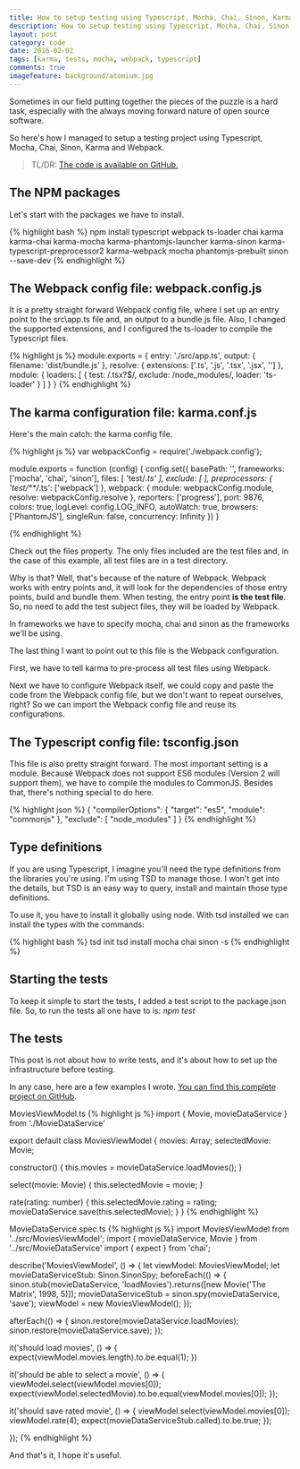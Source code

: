 ```yaml
---
title: How to setup testing using Typescript, Mocha, Chai, Sinon, Karma and Webpack
description: How to setup testing using Typescript, Mocha, Chai, Sinon, Karma and Webpack.
layout: post
category: code
date: 2016-02-02
tags: [karma, tests, mocha, webpack, typescript]
comments: true
imagefeature: background/atomium.jpg
---
```

Sometimes in our field putting together the pieces of the puzzle is a hard task, especially with the always moving forward nature of open source software.

So here's how I managed to setup a testing project using Typescript, Mocha, Chai, Sinon, Karma and Webpack.
<!-- more -->
> TL/DR: [The code is available on GitHub.](https://github.com/vintem/TypescriptMochaWebpackDemo)

## The NPM packages

Let's start with the packages we have to install.

{% highlight bash %} 
npm install typescript webpack ts-loader chai karma karma-chai karma-mocha karma-phantomjs-launcher karma-sinon karma-typescript-preprocessor2 karma-webpack mocha phantomjs-prebuilt sinon --save-dev
{% endhighlight %}

## The Webpack config file: webpack.config.js

It is a pretty straight forward Webpack config file, where I set up an entry point to the src\app.ts file and, an output to a bundle.js file. Also, I changed the supported extensions, and I configured the ts-loader to compile the Typescript files.

{% highlight js %}
module.exports = {
  entry: './src/app.ts',
  output: {
    filename: 'dist/bundle.js'
  },
  resolve: {
    extensions: ['.ts', '.js', '.tsx', '.jsx', '']
  },
  module: {
    loaders: [
      {
        test: /\.tsx?$/,
        exclude: /node_modules/,
        loader: 'ts-loader'
      }
    ]
  }
}
{% endhighlight %}

## The karma configuration file: karma.conf.js

Here's the main catch: the karma config file.

{% highlight js %}
var webpackConfig = require('./webpack.config');

module.exports = function (config) {
  config.set({
    basePath: '',
    frameworks: ['mocha', 'chai', 'sinon'],
    files: [
      'test/*.ts'
    ],
    exclude: [
    ],
    preprocessors: {
      'test/**/*.ts': ['webpack']
    },
    webpack: {
      module: webpackConfig.module,
      resolve: webpackConfig.resolve
    },
    reporters: ['progress'],
    port: 9876,
    colors: true,
    logLevel: config.LOG_INFO,
    autoWatch: true,
    browsers: ['PhantomJS'],
    singleRun: false,
    concurrency: Infinity
  })
}

{% endhighlight %}

Check out the files property. The only files included are the test files and, in the case of this example, all test files are in a test directory. 

Why is that? Well, that's because of the nature of Webpack. Webpack works with entry points and, it will look for the dependencies of those entry points, build and bundle them. When testing, the entry point **is the test file**. So, no need to add the test subject files, they will be loaded by Webpack.

In frameworks we have to specify mocha, chai and sinon as the frameworks we'll be using.

The last thing I want to point out to this file is the Webpack configuration. 

First, we have to tell karma to pre-process all test files using Webpack.

Next we have to configure Webpack itself, we could copy and paste the code from the Webpack config file, but we don't want to repeat ourselves, right? So we can import the Webpack config file and reuse its configurations.

## The Typescript config file: tsconfig.json

This file is also pretty straight forward. The most important setting is a module. Because Webpack does not support ES6 modules (Version 2 will support them), we have to compile the modules to CommonJS. Besides that, there's nothing special to do here. 

{% highlight json %}
{
  "compilerOptions": {
    "target": "es5",
    "module": "commonjs"
  },
  "exclude": [
    "node_modules"
  ]
}
{% endhighlight %}

## Type definitions

If you are using Typescript, I imagine you'll need the type definitions from the libraries you're using. I'm using TSD to manage those. I won't get into the details, but TSD is an easy way to query, install and maintain those type definitions. 

To use it, you have to install it globally using node. With tsd installed we can install the types with the commands:

{% highlight bash %}
tsd init
tsd install mocha chai sinon -s
{% endhighlight %}

## Starting the tests

To keep it simple to start the tests, I added a test script to the package.json file. So, to run the tests all one have to is: *npm test*

## The tests

This post is not about how to write tests, and it's about how to set up the infrastructure before testing. 

In any case, here are a few examples I wrote. [You can find this complete project on GitHub](https://github.com/vintem/TypescriptMochaWebpackDemo).

MoviesViewModel.ts
{% highlight js %}
import { Movie, movieDataService } from './MovieDataService'

export default class MoviesViewModel {
  movies: Array<Movie>;
  selectedMovie: Movie;

  constructor() {
    this.movies = movieDataService.loadMovies();
  }

  select(movie: Movie) {
    this.selectedMovie = movie;
  }

  rate(rating: number) {
    this.selectedMovie.rating = rating;
    movieDataService.save(this.selectedMovie);
  }
}
{% endhighlight %}

MovieDataService.spec.ts
{% highlight js %}
import MoviesViewModel from '../src/MoviesViewModel';
import { movieDataService, Movie } from '../src/MovieDataService'
import { expect } from 'chai';

describe('MoviesViewModel', () => {
  let viewModel: MoviesViewModel;
  let movieDataServiceStub: Sinon.SinonSpy;
  beforeEach(() => {
    sinon.stub(movieDataService, 'loadMovies').returns([new Movie('The Matrix', 1998, 5)]);
    movieDataServiceStub = sinon.spy(movieDataService, 'save');
    viewModel = new MoviesViewModel();
  });

  afterEach(() => {
    sinon.restore(movieDataService.loadMovies);
    sinon.restore(movieDataService.save);
  });

  it('should load movies', () => {
    expect(viewModel.movies.length).to.be.equal(1);
  })

  it('should be able to select a movie', () => {
    viewModel.select(viewModel.movies[0]);
    expect(viewModel.selectedMovie).to.be.equal(viewModel.movies[0]);
  });

  it('should save rated movie', () => {
    viewModel.select(viewModel.movies[0]);
    viewModel.rate(4);
    expect(movieDataServiceStub.called).to.be.true;
  });

});
{% endhighlight %}

And that's it, I hope it's useful.
